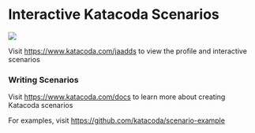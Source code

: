 # Interactive Katacoda Scenarios

[![](http://shields.katacoda.com/katacoda/jaadds/count.svg)](https://www.katacoda.com/jaadds "Get your profile on Katacoda.com")

Visit https://www.katacoda.com/jaadds to view the profile and interactive scenarios

### Writing Scenarios
Visit https://www.katacoda.com/docs to learn more about creating Katacoda scenarios

For examples, visit https://github.com/katacoda/scenario-example
